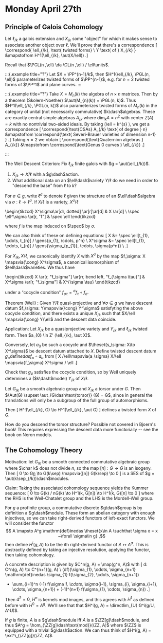 # Monday April 27th

## Principle of Galois Cohomology

Let $\ell_{/k}$ a galois extension and $X_{/k}$ some "object" for which it makes sense to associate another object over $\ell$.
We'll prove that there's a correspondence
\[
\correspond{
\ell_{/k}, \text{ twisted forms} \\
Y \text{ of } X_{/k}
}
&\mapstofrom
H^1(\ell_{/k}, \aut(X/\ell))
.\]



Recall that $\PGL(n ,\ell) \da \GL(n ,\ell) / \ell\units$.

:::{.example title="?"}
Let $X = \PP^{n-1}/k$, then $H^1(\ell_{/k}, \PGL(n, \ell)$ parameterizes twisted forms of $\PP^{n-1}$, e.g. for $n=2$ twisted forms of $\PP^1$ and plane curves.
:::


:::{.example title="?"}
Take $X = M_{n}(k)$ the algebra of $n\times n$ matrices.
Then by a theorem (Skolern-Noether) $\aut(M_{n}(k)) = \PGL(n, k)$.
Thus $H^1(\ell_{/k}, \PGL(n, k))$ also parameterizes twisted forms of $M_{n}(k)$ in the category of unital (not necessarily commutative) $k\dash$algebras.
These are exactly central simple algebras $A_{/k}$ where $\dim_{k} A = n^2$ with center $Z(A) = k$ with no nontrivial two-sided ideals.
By taking \(\ell = k^{s} \), we get a correspondence
\[
\correspond{\text{CSAs} A_{/k} \text{ of degree } n} 
&\mapstofrom
\correspond{\text{ Severi-Brauer varieties of dimension n-1} }
.\]
Taking $n=2$ we obtain
\[
\correspond{\text{Quaternion algebras } A_{/k}} 
&\mapstofrom
\correspond{\text{Genus 0 curves } \ell_{/k}}
.\]

:::

The Weil Descent Criterion:
Fix $\ell_{/k}$ finite galois with $g = \aut(\ell_{/k})$.

1. $X_{/k} \to X/\ell$ with a $g\dash$action.
2. What additional data on an $\ell\dash$variety $Y/\ell$ do we need in order to "descend the base" from $\ell$ to $k$?

For $\sigma \in g$, write $\ell^\sigma$ to denote $\ell$ given the structure of an $\ell\dash$algebra via $\sigma: \ell \to \ell^\sigma$.
If $X/\ell$ is a variety, $X^\sigma / \ell$ 


\begin{tikzcd}
X^\sigma\ar[dr, dotted] \ar[r]\ar[d] & X \ar[d] \\
\spec \ell^\sigma \ar[r, "f"] & \spec \ell
\end{tikzcd}


where $f$ is the map induced on $\spec$ by $\sigma$.

We can also think of these on defining equations:
\[
X &= \spec \ell[t_{1}, \cdots, t_{n}] / \gens{p_{1}, \cdots, p^n} \\
X^\sigma &= \spec \ell[t_{1}, \cdots, t_{n}] / \gens{\sigma_{p_{1}}, \cdots, \sigma{p^n}} \\
.\]

For $X_{/k}, X/\ell$, we canonically identify $X$ with $X^\sigma$ by the map $f_\sigma: X \mapsvia{\cong} X^\sigma$, a canonical isomorphism of $\ell\dash$varieties.
We thus have

\begin{tikzcd}
X \ar[r, "f_\sigma"] \ar[rr, bend left, "f_{\sigma \tau}"] & X^\sigma \ar[r, "f_\sigma"] & X^{\sigma \tau}
\end{tikzcd}


under a "cocycle condition" $f_{\sigma \tau} = {}^\sigma f_\tau \circ f_\sigma$.

Theorem (Weil)
: Given $Y/\ell$ quasi-projective and $\forall \sigma \in g$ we have descent datum $f_\sigma: Y\mapsvia{\cong} Y^\sigma$ satisfyting the above cocycle condition, and there exists a unique $X_{/k}$ such that $X/\ell \mapsvia{\cong} Y/\ell$ and the descent data coincide.

Application:
Let $X_{/k}$ be a quasiprojective variety and $Y_{/k}$ and $\ell_{/k}$ twisted form.
Then $a_{0} \in Z' (\ell_{/k}, \aut X)$.

Conversely, let $a_{0}$ be such a cocycle and $\theset{s_\sigma: X\to X^\sigma}$ be descent datum attached to $X$.
Define twisted descent datum $g_\sigma \mathrm{def}inedas f_\sigma \circ a_\sigma$ from
\[
X /\ell\mapsvia{a_\sigma} X/\ell \mapsvia{f_\sigma} X^\sigma / \ell
.\]

Check that $g_\sigma$ satisfies the cocycle condition, so by Weil uniquely determines a ($k\dash$model) $Y_{/k}$ of $X/\ell$.


Let $G_{/k}$ be a smooth algebraic group and $X_{/k}$ a torsor under $G$.
Then $\Aut(G) \supset \aut_{G\dash\text{torsor}} (G) = G$, since in general the translations will only be a subgroup of the full group of automorphisms.

Then
\[
H^!(\ell_{/k}, G) \to H^1(\ell_{/k}, \aut G)
\]
defines a twisted form $X$ of $G$.

How do you descend the torsor structure? Possible not covered in Bjoern's book!
This requires expressing the descent data more functorially -- see the book on Neron models.

## The Cohomology Theory

Motivation: let $G_{/k}$ be a smooth connected commutative algebraic group where $\char k$ does not divide $n$, so the map $[n]: G \to G$ is an isogeny.
Then
\[
0 \to G[n](K\sep) \to G(k\sep) \mapsvia{[n]} G(k\sep) \to 0
\]
is a SES of $g = \aut(k\sep_{/k})\dash$modules.

Claim:
Taking the associated cohomology sequence yields the Kummer sequence:
\[
0 \to G(k) / nG(k) \to H^1(k, G[n]) \to H^1(k, G)[n] \to 0
\]
where the RHS is the Weil-Chatalet group and the LHS is the Mordell-Weil group.

For $g$ a profinite group, a commutative discrete $g\dash$group is by definition a $g\dash$module.
These form an abelian category with enough injectives, so we can take right-derived functors of left-exact functors.
We will consider the functor 
$$
A \mapsto A^g \mathrm{def}inedas \theset{x\in A \suchthat \sigma x = x ~\forall \sigma\in g}
,$$
then define $H^i(g, A)$ to be the $i$th right-derived functor of $A \mapsto A^\sigma$.
This is abstractly defined by taking an injective resolution, applying the functor, then taking cohomology.

A concrete description is given by $C^n(g, A) = \map(g^n, A)$ with
\[
d: C^n(g, A) \to C^{n+1}(g, A) \\
(df)(\sigma_{1}, \cdots, \sigma_{n+1} \mathrm{def}inedas \sigma_{1} f(\sigma_{2}, \cdots, \sigma_{n+1})
+ \sum_{i=1}^n (-1) f(\sigma _1, \cdots, \sigma_{i-1}, \sigma_{i}, \sigma_{i+1}, \cdots, \sigma_{n+1}) + (-1)^{n+1} f(\sigma_{1}, \cdots, \sigma_{n})
.\]

Then $d^2 = 0$, $H^n$ is kernels mod images, and this agrees with $H^1$ as defined before with $H^0 = A^g$.
We'll see that that $H^i(g, A) = \directlim_{U} G^i(g/U, A^U)$.

If $g$ is finite, $A$ is a $g\dash$module iff $A$ is a $\ZZ[g]\dash$module, and thus $A^g = \hom_{\ZZ[g]\dash\text{mod}}(\ZZ, A)$ where $\ZZ$ is equipped with a trivial $g\dash$action.
We can thus think of $H^i(g, A) = \ext^i_{\ZZ[g]}(\ZZ, A)$.
